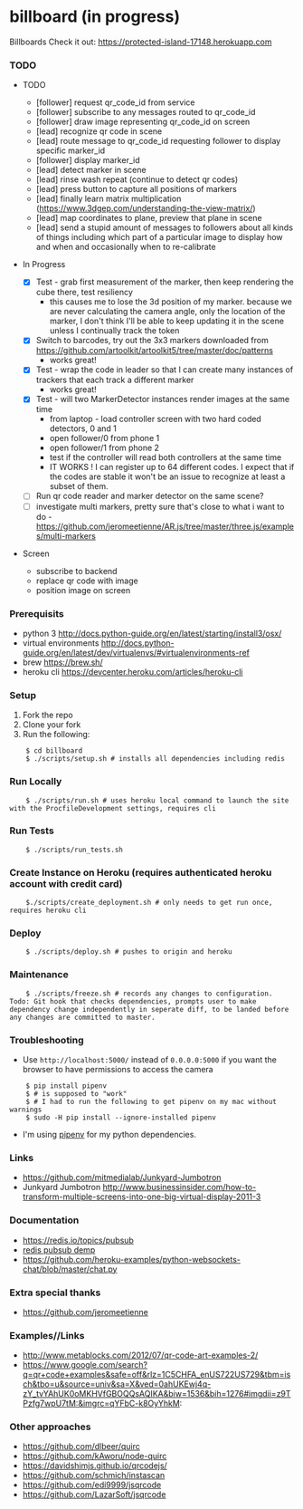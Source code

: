 # billboard (in progress)
Billboards
Check it out: https://protected-island-17148.herokuapp.com

### TODO

* TODO
  * [follower] request qr_code_id from service
  * [follower] subscribe to any messages routed to qr_code_id
  * [follower] draw image representing qr_code_id on screen
  * [lead] recognize qr code in scene
  * [lead] route message to qr_code_id requesting follower to display specific marker_id
  * [follower] display marker_id
  * [lead] detect marker in scene
  * [lead] rinse wash repeat (continue to detect qr codes)
  * [lead] press button to capture all positions of markers
  * [lead] finally learn matrix multiplication (https://www.3dgep.com/understanding-the-view-matrix/)
  * [lead] map coordinates to plane, preview that plane in scene
  * [lead] send a stupid amount of messages to followers about all kinds of things including which part of a particular image to display how and when and occasionally when to re-calibrate 

* In Progress
  * [X] Test - grab first measurement of the marker, then keep rendering the cube there, test resiliency 
    * this causes me to lose the 3d position of my marker. because we are never calculating the camera angle, only the location of the marker,  I don't think I'll be able to keep updating it in the scene unless I continually track the token
  * [X] Switch to barcodes, try out the 3x3 markers downloaded from https://github.com/artoolkit/artoolkit5/tree/master/doc/patterns
    * works great!
  * [X] Test - wrap the code in leader so that I can create many instances of trackers that each track a different marker
    * works great!
  * [X] Test - will two MarkerDetector instances render images at the same time
    * from laptop - load controller screen with two hard coded detectors, 0 and 1
    * open follower/0 from phone 1
    * open follower/1 from phone 2
    * test if the controller will read both controllers at the same time
    * IT WORKS ! I can register up to 64 different codes. I expect that if the codes are stable it won't be an issue to recognize at least a subset of them. 
  * [ ] Run qr code reader and marker detector on the same scene?
  * [ ] investigate multi markers, pretty sure that's close to what i want to do - https://github.com/jeromeetienne/AR.js/tree/master/three.js/examples/multi-markers

* Screen
  * subscribe to backend
  * replace qr code with image 
  * position image on screen  

### Prerequisits

- python 3 http://docs.python-guide.org/en/latest/starting/install3/osx/
- virtual environments http://docs.python-guide.org/en/latest/dev/virtualenvs/#virtualenvironments-ref
- brew https://brew.sh/
- heroku cli https://devcenter.heroku.com/articles/heroku-cli

### Setup 
1) Fork the repo
2) Clone your fork
3) Run the following:
```
    $ cd billboard
    $ ./scripts/setup.sh # installs all dependencies including redis
```
### Run Locally
```
    $ ./scripts/run.sh # uses heroku local command to launch the site with the ProcfileDevelopment settings, requires cli
```
### Run Tests
```
    $ ./scripts/run_tests.sh
```
### Create Instance on Heroku (requires authenticated heroku account with credit card)
```
    $./scripts/create_deployment.sh # only needs to get run once, requires heroku cli
```

### Deploy
```
    $ ./scripts/deploy.sh # pushes to origin and heroku
```

### Maintenance
```
    $ ./scripts/freeze.sh # records any changes to configuration. Todo: Git hook that checks dependencies, prompts user to make dependency change independently in seperate diff, to be landed before any changes are committed to master.
```

### Troubleshooting
* Use `http://localhost:5000/` instead of `0.0.0.0:5000` if you want the browser to have permissions to access the camera
```
    $ pip install pipenv
    $ # is supposed to "work"
    $ # I had to run the following to get pipenv on my mac without warnings
    $ sudo -H pip install --ignore-installed pipenv
```

* I'm using [pipenv](http://docs.pipenv.org/) for my python dependencies.


### Links
* https://github.com/mitmedialab/Junkyard-Jumbotron
* Junkyard Jumbotron http://www.businessinsider.com/how-to-transform-multiple-screens-into-one-big-virtual-display-2011-3

### Documentation
* https://redis.io/topics/pubsub
* [redis pubsub demp](https://gist.github.com/pietern/348262)
* https://github.com/heroku-examples/python-websockets-chat/blob/master/chat.py

### Extra special thanks
* https://github.com/jeromeetienne

### Examples//Links
* http://www.metablocks.com/2012/07/qr-code-art-examples-2/
* https://www.google.com/search?q=qr+code+examples&safe=off&rlz=1C5CHFA_enUS722US729&tbm=isch&tbo=u&source=univ&sa=X&ved=0ahUKEwj4q-zY_tvYAhUK0oMKHVfGBOQQsAQIKA&biw=1536&bih=1276#imgdii=z9TPzfg7wpU7tM:&imgrc=qYFbC-k8OyYhkM:


### Other approaches
* https://github.com/dlbeer/quirc
* https://github.com/kAworu/node-quirc
* https://davidshimjs.github.io/qrcodejs/
* https://github.com/schmich/instascan
* https://github.com/edi9999/jsqrcode
* https://github.com/LazarSoft/jsqrcode
